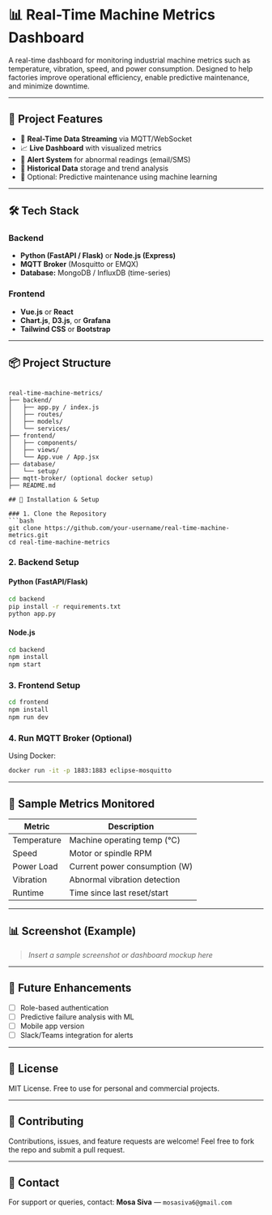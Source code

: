 
# 📊 Real-Time Machine Metrics Dashboard

A real-time dashboard for monitoring industrial machine metrics such as temperature, vibration, speed, and power consumption. Designed to help factories improve operational efficiency, enable predictive maintenance, and minimize downtime.

---

## 🚀 Project Features

- 📡 **Real-Time Data Streaming** via MQTT/WebSocket
- 📈 **Live Dashboard** with visualized metrics
- 🚨 **Alert System** for abnormal readings (email/SMS)
- 🧠 **Historical Data** storage and trend analysis
- 🧪 Optional: Predictive maintenance using machine learning

---

## 🛠️ Tech Stack

### Backend
- **Python (FastAPI / Flask)** or **Node.js (Express)**
- **MQTT Broker** (Mosquitto or EMQX)
- **Database:** MongoDB / InfluxDB (time-series)

### Frontend
- **Vue.js** or **React**
- **Chart.js**, **D3.js**, or **Grafana**
- **Tailwind CSS** or **Bootstrap**

---

## 📦 Project Structure

```

real-time-machine-metrics/
├── backend/
│   ├── app.py / index.js
│   ├── routes/
│   ├── models/
│   └── services/
├── frontend/
│   ├── components/
│   ├── views/
│   └── App.vue / App.jsx
├── database/
│   └── setup/
├── mqtt-broker/ (optional docker setup)
├── README.md

## 🔧 Installation & Setup

### 1. Clone the Repository
```bash
git clone https://github.com/your-username/real-time-machine-metrics.git
cd real-time-machine-metrics
````

### 2. Backend Setup

#### Python (FastAPI/Flask)

```bash
cd backend
pip install -r requirements.txt
python app.py
```

#### Node.js

```bash
cd backend
npm install
npm start
```

### 3. Frontend Setup

```bash
cd frontend
npm install
npm run dev
```

### 4. Run MQTT Broker (Optional)

Using Docker:

```bash
docker run -it -p 1883:1883 eclipse-mosquitto
```

---

## 🧪 Sample Metrics Monitored

| Metric      | Description                   |
| ----------- | ----------------------------- |
| Temperature | Machine operating temp (°C)   |
| Speed       | Motor or spindle RPM          |
| Power Load  | Current power consumption (W) |
| Vibration   | Abnormal vibration detection  |
| Runtime     | Time since last reset/start   |

---

## 📊 Screenshot (Example)

> *Insert a sample screenshot or dashboard mockup here*

---

## 📅 Future Enhancements

* [ ] Role-based authentication
* [ ] Predictive failure analysis with ML
* [ ] Mobile app version
* [ ] Slack/Teams integration for alerts

---

## 📜 License

MIT License. Free to use for personal and commercial projects.

---

## 🤝 Contributing

Contributions, issues, and feature requests are welcome!
Feel free to fork the repo and submit a pull request.

---

## 📧 Contact

For support or queries, contact:
**Mosa Siva** — `mosasiva6@gmail.com`


